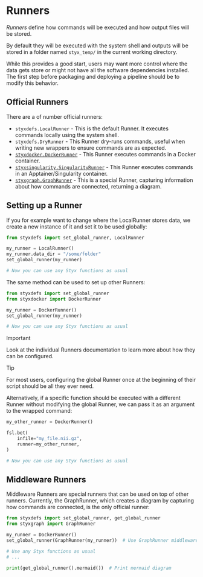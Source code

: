 # Runners

_Runners_ define how commands will be executed and how output files will be stored.

By default they will be executed with the system shell and outputs will be stored in a folder named `styx_temp/` in the current working directory.

While this provides a good start, users may want more control where the data gets store or might not have all the software dependencies installed.
The first step before packaging and deploying a pipeline should be to modify this behavior.

## Official Runners

There are a of number official runners:

- `styxdefs.LocalRunner` - This is the default Runner. It executes commands locally using the system shell.
- `styxdefs.DryRunner` - This Runner dry-runs commands, useful when writing new wrappers to ensure commands are as expected.
- [`styxdocker.DockerRunner`](https://github.com/styx-api/styxdocker) - This Runner executes commands in a Docker container.
- [`styxsingularity.SingularityRunner`](https://github.com/styx-api/styxsingularity) - This Runner executes commands in an Apptainer/Singularity container.
- [`styxgraph.GraphRunner`](https://github.com/styx-api/styxgraph) - This is a special Runner, capturing information about how commands are connected, returning a diagram.

## Setting up a Runner

If you for example want to change where the LocalRunner stores data, we create a new instance of it and set it to be used globally:

```Python
from styxdefs import set_global_runner, LocalRunner

my_runner = LocalRunner()
my_runner.data_dir = "/some/folder"
set_global_runner(my_runner)

# Now you can use any Styx functions as usual
```

The same method can be used to set up other Runners:

```Python
from styxdefs import set_global_runner
from styxdocker import DockerRunner

my_runner = DockerRunner()
set_global_runner(my_runner)

# Now you can use any Styx functions as usual
```

> [!IMPORTANT]  
> Look at the individual Runners documentation to learn more about how they can be configured.

> [!TIP]  
> For most users, configuring the global Runner once at the beginning of their script should be all they ever need.

Alternatively, if a specific function should be executed with a different Runner without modifying the global Runner, we can pass it as an argument to the wrapped command:

```Python
my_other_runner = DockerRunner()

fsl.bet(
    infile="my_file.nii.gz",
    runner=my_other_runner,
)

# Now you can use any Styx functions as usual
```

## Middleware Runners

Middleware Runners are special runners that can be used on top of other runners. Currently, the GraphRunner, which creates a diagram by capturing how commands are connected, is the only official runner:

```Python
from styxdefs import set_global_runner, get_global_runner
from styxgraph import GraphRunner

my_runner = DockerRunner()
set_global_runner(GraphRunner(my_runner))  # Use GraphRunner middleware

# Use any Styx functions as usual
# ...

print(get_global_runner().mermaid())  # Print mermaid diagram
```
